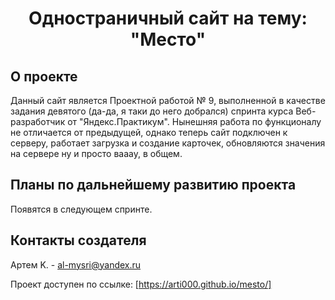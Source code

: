 <h1 align="center">Одностраничный сайт на тему: "Место"</h1>

## О проекте

Данный сайт является Проектной работой № 9, выполненной в качестве задания девятого (да-да, я таки до него добрался) спринта курса Веб-разработчик от "Яндекс.Практикум". Нынешняя работа по функционалу не отличается от предыдущей, однако теперь сайт подключен к серверу, работает загрузка и создание карточек, обновляются значения на сервере ну и просто вааау, в общем.

## Планы по дальнейшему развитию проекта
Появятся в следующем спринте.

## Контакты создателя

Артем K. - al-mysri@yandex.ru

Проект доступен по ссылке: [https://arti000.github.io/mesto/]
